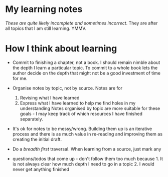 # My learning notes

_These are quite likely incomplete and sometimes incorrect_. They are after all
topics that I am still learning. YMMV.

# How I think about learning

* Commit to finishing a chapter, not a book. I should remain nimble about the
  depth I learn a particular topic. To commit to a whole book lets the author
  decide on the depth that might not be a good investment of time for me.

* Organise notes by topic, not by source. Notes are for
    1. Revising what I have learned
    2. Express what I have learned to help me find holes in my understanding
  Notes organised by topic are more suitable for these goals - I may keep track
  of which resources I have finished separately.
* It's ok for notes to be messy/wrong. Building them up is an iterative process
  and there is as much value in re-reading and improving them as creating the
  initial draft.
* Do a _breadth first_ traversal. When learning from a source, just mark any
* questions/todos that come up - don't follow them too much because
        1. It is not always clear how much depth I need to go in a topic
        2. I would never get anything finished
